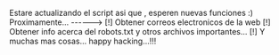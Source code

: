 Estare actualizando el script asi que , esperen nuevas funciones :)
Proximamente... ------>
[!] Obtener correos electronicos de la web
[!] Obtener info acerca del robots.txt y otros archivos importantes...
[!] Y muchas mas cosas...
happy hacking...!!!
